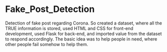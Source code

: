 # Fake_Post_Detection
Detection of fake post regarding Corona.
So created a dataset, where all the TRUE information is stored, used HTML and CSS for front-end development, used Flask for back-end, and imported value from the dataset to respond accordingly. The basic idea was to help people in need, where other people fail somehow to help them.
